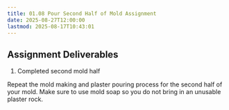 ```yaml
---
title: 01.08 Pour Second Half of Mold Assignment
date: 2025-08-27T12:00:00
lastmod: 2025-08-17T10:43:01
---
```


## Assignment Deliverables

1. Completed second mold half

Repeat the mold making and plaster pouring process for the second half of your mold. Make sure to use mold soap so you do not bring in an unusable plaster rock.
